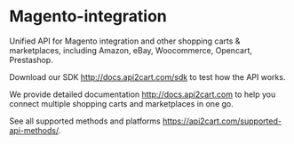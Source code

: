 # Magento-integration
Unified API for Magento integration and other shopping carts &amp; marketplaces, including Amazon, eBay, Woocommerce, Opencart,
Prestashop.  

Download our SDK http://docs.api2cart.com/sdk to test how the API works.   

We provide detailed documentation http://docs.api2cart.com to help you connect multiple shopping carts and marketplaces
in one go.   

See all supported methods and platforms https://api2cart.com/supported-api-methods/. 
